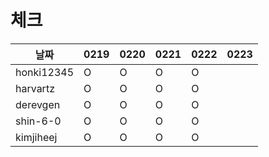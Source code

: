 # 체크

| 날짜         |0219|0220|0221|0222|0223|
|------------|---|---|---|---|---|
| honki12345 |O|O|O|O||
| harvartz   |O|O|O|O||
| derevgen   |O|O|O|O||
| shin-6-0   |O|O|O|O||
| kimjiheej |O|O|O|O||
